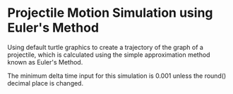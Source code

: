 # Projectile Motion Simulation using Euler's Method
Using default turtle graphics to create a trajectory of the graph of a projectile, which is calculated using the simple approximation method known as Euler's Method. 

The minimum delta time input for this simulation is 0.001 unless the round() decimal place is changed. 
